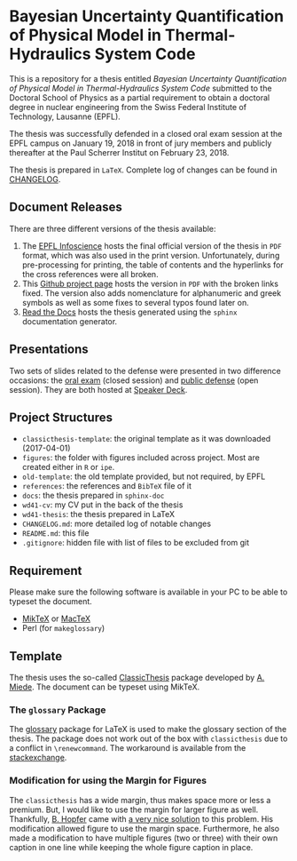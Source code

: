 # Bayesian Uncertainty Quantification of Physical Model in Thermal-Hydraulics System Code

This is a repository for a thesis entitled *Bayesian Uncertainty Quantification of Physical Model in Thermal-Hydraulics System Code* submitted to the Doctoral School of Physics as a partial requirement to 
obtain a doctoral degree in nuclear engineering from the Swiss Federal Institute of Technology, Lausanne (EPFL).

The thesis was successfully defended in a closed oral exam session at the EPFL campus on January 19, 2018 in front of jury members and publicly thereafter at the Paul Scherrer Institut on February 23, 2018.

The thesis is prepared in `LaTeX`.
Complete log of changes can be found in [CHANGELOG].

## Document Releases

There are three different versions of the thesis available:

 1. The [EPFL Infoscience] hosts the final official version of the thesis in `PDF` format,
    which was also used in the print version.
    Unfortunately, during pre-processing for printing,
    the table of contents and the hyperlinks for the cross references were all broken.
 2. This [Github project page] hosts the version in `PDF` with the broken links fixed.
    The version also adds nomenclature for alphanumeric and greek symbols
    as well as some fixes to several typos found later on.
 3. [Read the Docs] hosts the thesis generated using the `sphinx` documentation generator.

## Presentations

Two sets of slides related to the defense were presented in two difference occasions:
the [oral exam] (closed session) and [public defense] (open session).
They are both hosted at [Speaker Deck].

## Project Structures

- `classicthesis-template`: the original template as it was downloaded (2017-04-01)
- `figures`: the folder with figures included across project.
  Most are created either in `R` or `ipe`.
- `old-template`: the old template provided, but not required, by EPFL
- `references`: the references and `BibTeX` file of it
- `docs`: the thesis prepared in `sphinx-doc`
- `wd41-cv`: my CV put in the back of the thesis
- `wd41-thesis`: the thesis prepared in LaTeX
- `CHANGELOG.md`: more detailed log of notable changes
- `README.md`: this file
- `.gitignore`: hidden file with list of files to be excluded from git

## Requirement

Please make sure the following software is available in your PC to be able to typeset the document.
- [MikTeX] or [MacTeX]
- Perl (for `makeglossary`)

## Template

The thesis uses the so-called [ClassicThesis] package developed by [A. Miede].
The document can be typeset using MikTeX.

### The `glossary` Package

The [glossary] package for LaTeX is used to make the glossary section of the thesis.
The package does not work out of the box with `classicthesis` due to a conflict in `\renewcommand`.
The workaround is available from the [stackexchange].

### Modification for using the Margin for Figures

The `classicthesis` has a wide margin, thus makes space more or less a premium.
But, I would like to use the margin for larger figure as well.
Thankfully, [B. Hopfer] came with [a very nice solution] to this problem.
His modification allowed figure to use the margin space.
Furthermore, he also made a modification to have multiple figures (two or three) with their own caption in one line while keeping the whole figure caption in place.


[CHANGELOG]: ./CHANGELOG.md
[MacTeX]: http://www.tug.org/mactex/
[MikTeX]: https://miktex.org
[ClassicThesis]: http://www.ctan.org/tex-archive/macros/latex/contrib/classicthesis/
[A. Miede]: http://www.miede.de
[B. Hopfer]: http://benjaminhopfer.com/
[glossary]: https://www.ctan.org/pkg/glossaries?lang=en
[stackexchange]: http://tex.stackexchange.com/questions/156308/classicthesis-conflicts-with-glossaries
[EPFL Infoscience]: https://infoscience.epfl.ch/record/253113?ln=en
[Github project page]: https://github.com/damar-wicaksono/wd41-thesis/blob/master/wd41_thesis.pdf
[Read the Docs]: http://wd41-thesis.readthedocs.io/en/feature-sphinx/
[oral exam]: https://speakerdeck.com/dcwicaksono/bayesian-uncertainty-quantification-of-physical-models-in-thermal-hydraulics-system-codes
[public defense]: https://speakerdeck.com/dcwicaksono/bayesian-uncertainty-quantification-of-physical-models-in-thermal-hydraulics-system-codes-1
[Speaker Deck]: https://speakerdeck.com/dcwicaksono/
[a very nice solution]: http://benjaminhopfer.com/2014/04/16/typesetting-my-masters-thesis-in-latex/
